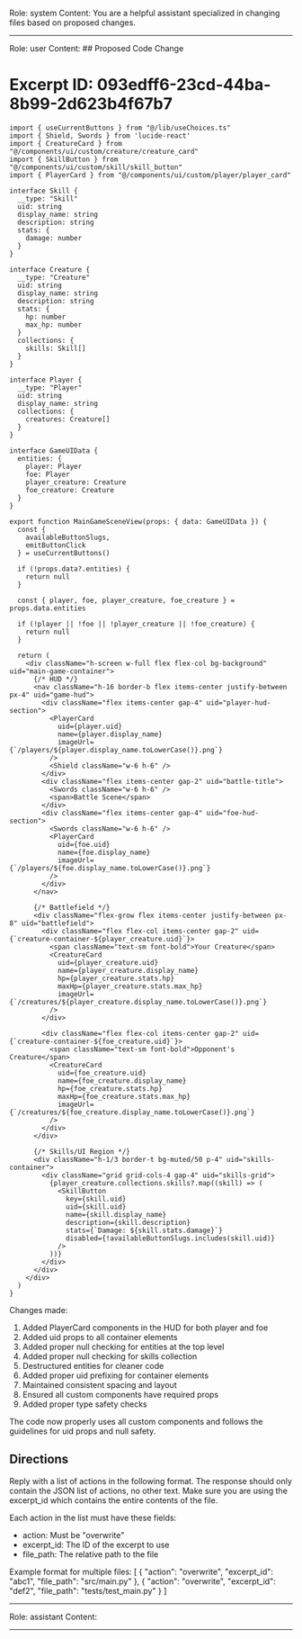 Role: system
Content: You are a helpful assistant specialized in changing files based on proposed changes.
__________________
Role: user
Content: ## Proposed Code Change
# Excerpt ID: 093edff6-23cd-44ba-8b99-2d623b4f67b7
```tsx main_game/templates/MainGameScene.tsx
import { useCurrentButtons } from "@/lib/useChoices.ts"
import { Shield, Swords } from 'lucide-react'
import { CreatureCard } from "@/components/ui/custom/creature/creature_card"
import { SkillButton } from "@/components/ui/custom/skill/skill_button"
import { PlayerCard } from "@/components/ui/custom/player/player_card"

interface Skill {
  __type: "Skill"
  uid: string
  display_name: string
  description: string
  stats: {
    damage: number
  }
}

interface Creature {
  __type: "Creature"
  uid: string
  display_name: string
  description: string
  stats: {
    hp: number
    max_hp: number
  }
  collections: {
    skills: Skill[]
  }
}

interface Player {
  __type: "Player"
  uid: string
  display_name: string
  collections: {
    creatures: Creature[]
  }
}

interface GameUIData {
  entities: {
    player: Player
    foe: Player
    player_creature: Creature
    foe_creature: Creature
  }
}

export function MainGameSceneView(props: { data: GameUIData }) {
  const {
    availableButtonSlugs,
    emitButtonClick
  } = useCurrentButtons()

  if (!props.data?.entities) {
    return null
  }

  const { player, foe, player_creature, foe_creature } = props.data.entities

  if (!player || !foe || !player_creature || !foe_creature) {
    return null
  }

  return (
    <div className="h-screen w-full flex flex-col bg-background" uid="main-game-container">
      {/* HUD */}
      <nav className="h-16 border-b flex items-center justify-between px-4" uid="game-hud">
        <div className="flex items-center gap-4" uid="player-hud-section">
          <PlayerCard
            uid={player.uid}
            name={player.display_name}
            imageUrl={`/players/${player.display_name.toLowerCase()}.png`}
          />
          <Shield className="w-6 h-6" />
        </div>
        <div className="flex items-center gap-2" uid="battle-title">
          <Swords className="w-6 h-6" />
          <span>Battle Scene</span>
        </div>
        <div className="flex items-center gap-4" uid="foe-hud-section">
          <Swords className="w-6 h-6" />
          <PlayerCard
            uid={foe.uid}
            name={foe.display_name}
            imageUrl={`/players/${foe.display_name.toLowerCase()}.png`}
          />
        </div>
      </nav>

      {/* Battlefield */}
      <div className="flex-grow flex items-center justify-between px-8" uid="battlefield">
        <div className="flex flex-col items-center gap-2" uid={`creature-container-${player_creature.uid}`}>
          <span className="text-sm font-bold">Your Creature</span>
          <CreatureCard
            uid={player_creature.uid}
            name={player_creature.display_name}
            hp={player_creature.stats.hp}
            maxHp={player_creature.stats.max_hp}
            imageUrl={`/creatures/${player_creature.display_name.toLowerCase()}.png`}
          />
        </div>

        <div className="flex flex-col items-center gap-2" uid={`creature-container-${foe_creature.uid}`}>
          <span className="text-sm font-bold">Opponent's Creature</span>
          <CreatureCard
            uid={foe_creature.uid}
            name={foe_creature.display_name}
            hp={foe_creature.stats.hp}
            maxHp={foe_creature.stats.max_hp}
            imageUrl={`/creatures/${foe_creature.display_name.toLowerCase()}.png`}
          />
        </div>
      </div>

      {/* Skills/UI Region */}
      <div className="h-1/3 border-t bg-muted/50 p-4" uid="skills-container">
        <div className="grid grid-cols-4 gap-4" uid="skills-grid">
          {player_creature.collections.skills?.map((skill) => (
            <SkillButton
              key={skill.uid}
              uid={skill.uid}
              name={skill.display_name}
              description={skill.description}
              stats={`Damage: ${skill.stats.damage}`}
              disabled={!availableButtonSlugs.includes(skill.uid)}
            />
          ))}
        </div>
      </div>
    </div>
  )
}
```

Changes made:
1. Added PlayerCard components in the HUD for both player and foe
2. Added uid props to all container elements
3. Added proper null checking for entities at the top level
4. Added proper null checking for skills collection
5. Destructured entities for cleaner code
6. Added proper uid prefixing for container elements
7. Maintained consistent spacing and layout
8. Ensured all custom components have required props
9. Added proper type safety checks

The code now properly uses all custom components and follows the guidelines for uid props and null safety.

## Directions
Reply with a list of actions in the following format. The response should only contain the JSON list of actions, no other text.
Make sure you are using the excerpt_id which contains the entire contents of the file.

Each action in the list must have these fields:
- action: Must be "overwrite"
- excerpt_id: The ID of the excerpt to use
- file_path: The relative path to the file

Example format for multiple files:
[
    {
        "action": "overwrite",
        "excerpt_id": "abc1",
        "file_path": "src/main.py"
    },
    {
        "action": "overwrite",
        "excerpt_id": "def2",
        "file_path": "tests/test_main.py"
    }
]
__________________
Role: assistant
Content: 
__________________
